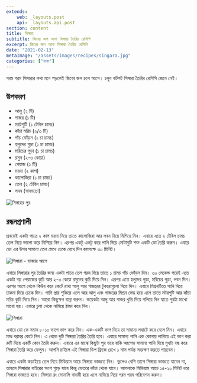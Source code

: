 ```yaml
---
extends:
    web: _layouts.post
    api: _layouts.api.post
section: content
title: সিঙ্গারা
subtitle: জিহ্বে জল আনা সিঙ্গারা তৈরির রেসিপি
excerpt: জিহ্বে জল আনা সিঙ্গারা তৈরির রেসিপি
date: "2021-02-13"
metaImage: "/assets/images/recipes/singara.jpg"
categories: ["নাস্তা"]
---
```


গরম গরম সিঙ্গারার কথা মনে পড়লেই জিহ্বে জল চলে আসে। চলুন ঝটপট সিঙ্গারা তৈরির রেসিপি জেনে নেই।

## উপকরণ

- আলু (২ টি)
- গাজর (১ টি)
- মরটশুটি (১ টেবিল চামচ)
- কাঁচা মরিচ (২/৩ টি)
- পাঁচ ফোঁড়ন (১ চা চামচ)
- হলুদের গুড়া (১ চা চামচ)
- মরিচের গুড়া (১ চা চামচ)
- রসুন (২-৩ কোয়া)
- পেয়াজ (১ টি)
- ময়দা (২ কাপ)
- কালোজিরা (১ চা চামচ)
- তেল (২ টেবিল চামচ)
- লবন (স্বাদমতো)

![সিঙ্গারার পুর](/assets/images/recipes/singarar-pur.jpg)

## রন্ধনপ্রণালী

প্রথমেই একটা পাত্রে ২ কাপ ময়দা নিয়ে তাতে কালোজিরা আর লবন নিয়ে মিশিয়ে নিন। এবারে এতে ২ টেবিল চামচ
তেল নিয়ে ভালো করে মিশিয়ে নিন। এরপর একটু একটু করে পানি দিয়ে মোটামুটি শক্ত একটি ডো তৈরি করুন। এবারে
ডো এর উপর সামান্য তেল মেখে ঢেকে রেখে দিন কমপক্ষে ৩০ মিনিট।

![সিঙ্গারা - ভাজার আগে](/assets/images/recipes/singara-vajar-age.jpg)

এবারে সিঙ্গারার পুর তৈরির জন্য একটা পাত্রে তেল গরম দিয়ে তাতে ১ চামচ পাঁচ ফোঁড়ন দিন। ৩০ সেকেন্ড পরেই
এতে একটা বড় পেয়াজের কুচি আর ২-৩ কোয়া রসুনের কুচি দিয়ে দিন। এরপর এতে হলুদের গুড়া, মরিচের গুড়া,
লবন দিন। এরপর আগে থেকে কিউব করে কেটে রাখা আলু আর গাজরের টুকরোগুলো দিয়ে দিন। এবারে মিশ্রনটিতে
পানি দিয়ে ঢাকনা দিয়ে ঢেকে দিন। পানি প্রায় শুকিয়ে এলে আর আলু এবং গাজরের মিশ্রন সেদ্ধ হয়ে এলে তাতে
মটরশুটি আর কাঁচা মরিচ কুচি দিয়ে দিন। আরো কিছুক্ষন রান্না করুন। কয়েকটা আলু আর গাজর খুন্তি দিয়ে গলিয়ে
দিন যাতে পুরটা মাখো মাখো হয়। এবারে চুলা থেকে নামিয়ে ঠান্ডা করে নিন।

![সিঙ্গারা](/assets/images/recipes/singara.jpg)

এবারে ডো কে সমান ৮-১০ ভাগে ভাগ করে নিন। এক-একটি ভাগ দিয়ে তা সামান্য লম্বাটে করে বেলে নিন। এবারে
মাঝ বরাবর কেটে নিন। এ থেকে দুটি সিঙ্গারা তৈরির তৈরি হবে। এবারে সামান্য পানি এক কোনায় লাগিয়ে এই ভাগ
করা রুটি দিয়ে একটি কোন তৈরি করুন। এবারে এর মাঝে কিছুটা পুর ভরে বাকি অংশেও সামান্য পানি দিয়ে মুখটা
বন্ধ করে সিঙ্গারা তৈরি করে ফেলুন। আপনি চাইলে এই সিঙ্গারা ডিপ ফ্রিজে রেখে ১ মাস পর্যন্ত সংরক্ষণ করতে পারবেন।

এবারে একটা কড়াইয়ে তেল নিয়ে মিডিয়াম আচে সিঙ্গারা ভাজতে দিন। ভুলেও বেশি তাপে সিঙ্গারা ভাজতে যাবেন না,
তাহলে সিঙ্গারার বাইরের অংশ পুড়ে যাবে কিন্তু ভেতরে কাঁচা থেকে যাবে। আপনাকে মিডিয়াম আচে ১৫-২০ মিনিট ধরে
সিঙ্গারা ভাজতে হবে। সিঙ্গারা রং সোনালি বাদামী হয়ে এলে নামিয়ে নিয়ে গরম গরম পরিবেশন করুন।
